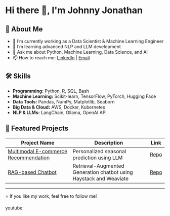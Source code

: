 # Hi there 👋, I'm Johnny Jonathan

## 🚀 About Me
- 🔭 I’m currently working as a Data Scientist & Machine Learning Engineer
- 🌱 I’m learning advanced NLP and LLM development
- 💬 Ask me about Python, Machine Learning, Data Science, and AI
- 📫 How to reach me: [LinkedIn](https://www.linkedin.com/in/johnny941/) | [Email](mailto:johnnyjonathan008@gmail.com)

## 🛠 Skills
- **Programming:** Python, R, SQL, Bash  
- **Machine Learning:** Scikit-learn, TensorFlow, PyTorch, Hugging Face  
- **Data Tools:** Pandas, NumPy, Matplotlib, Seaborn  
- **Big Data & Cloud:** AWS, Docker, Kubernetes  
- **NLP & LLMs:** LangChain, Ollama, OpenAI API

## 📂 Featured Projects
| Project Name | Description | Link |
|--------------|-------------|------|
| [Multimodal E-commerce Recommendation](https://github.com/jjjonathan96/multimodal-recommendation) | Personalized seasonal prediction using LLM | [Repo](https://github.com/jjjonathan96/multimodal-recommendation) |
| [RAG-based Chatbot](https://github.com/jjjonathan96/rag-chatbot) | Retrieval-Augmented Generation chatbot using Haystack and Weaviate | [Repo](https://github.com/jjjonathan96/Agent-based-RAG-system-for-CV-tailoring-and-ATS-checking) |

---

⭐️ If you like my work, feel free to follow me!

youtube:
